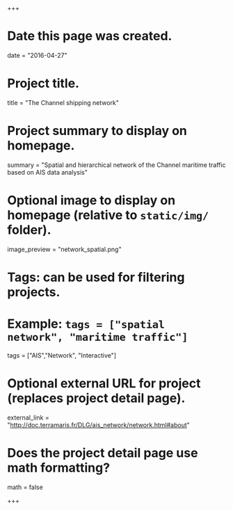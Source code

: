 +++
# Date this page was created.
date = "2016-04-27"

# Project title.
title = "The Channel shipping network"

# Project summary to display on homepage.
summary = "Spatial and hierarchical network of the Channel maritime traffic based on AIS data analysis"

# Optional image to display on homepage (relative to `static/img/` folder).
image_preview = "network_spatial.png"

# Tags: can be used for filtering projects.
# Example: `tags = ["spatial network", "maritime traffic"]`
tags = ["AIS","Network", "Interactive"]

# Optional external URL for project (replaces project detail page).
external_link = "http://doc.terramaris.fr/DLG/ais_network/network.html#about"

# Does the project detail page use math formatting?
math = false

+++

